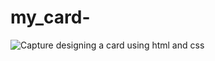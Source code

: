 # my_card-
![Capture](https://user-images.githubusercontent.com/103105418/190460773-360666d8-4f78-4700-9787-c8ca5dcf2c9c.PNG)
designing a card using html and css
